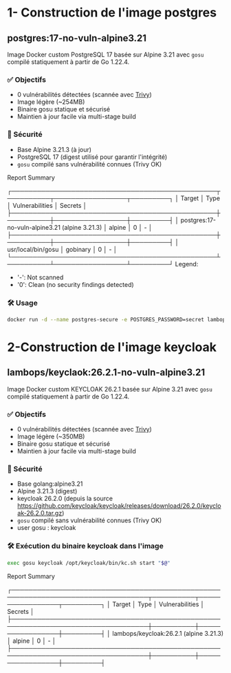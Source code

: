 # 1- Construction de l'image postgres
## postgres:17-no-vuln-alpine3.21

Image Docker custom PostgreSQL 17 basée sur Alpine 3.21 avec `gosu` compilé statiquement à partir de Go 1.22.4.


### ✅ Objectifs
- 0 vulnérabilités détectées (scannée avec [Trivy](https://github.com/aquasecurity/trivy))
- Image légère (~254MB)
- Binaire gosu statique et sécurisé
- Maintien à jour facile via multi-stage build

### 🔐 Sécurité
- Base Alpine 3.21.3 (à jour)
- PostgreSQL 17 (digest utilisé pour garantir l'intégrité)
- `gosu` compilé sans vulnérabilité connues (Trivy OK)

Report Summary

┌────────────────────────────────────────────────┬──────────┬─────────────────┬─────────┐
│                     Target                     │   Type   │ Vulnerabilities │ Secrets │
├────────────────────────────────────────────────┼──────────┼─────────────────┼─────────┤
│ postgres:17-no-vuln-alpine3.21 (alpine 3.21.3) │  alpine  │        0        │    -    │
├────────────────────────────────────────────────┼──────────┼─────────────────┼─────────┤
│ usr/local/bin/gosu                             │ gobinary │        0        │    -    │
└────────────────────────────────────────────────┴──────────┴─────────────────┴─────────┘
Legend:
- '-': Not scanned
- '0': Clean (no security findings detected)



### 🛠 Usage
```bash
docker run -d --name postgres-secure -e POSTGRES_PASSWORD=secret lambops/postgres:17-no-vuln-alpine3.21 
```
# 2-Construction de l'image keycloak
## lambops/keyclaok:26.2.1-no-vuln-alpine3.21 

Image Docker custom KEYCLOAK 26.2.1 basée sur Alpine 3.21 avec `gosu` compilé statiquement à partir de Go 1.22.4.


### ✅ Objectifs
- 0 vulnérabilités détectées (scannée avec [Trivy](https://github.com/aquasecurity/trivy))
- Image légère (~350MB)
- Binaire gosu statique et sécurisé
- Maintien à jour facile via multi-stage build

### 🔐 Sécurité
- Base golang:alpine3.21
- Alpine 3.21.3 (digest)
- keycloak 26.2.0 (depuis la source  https://github.com/keycloak/keycloak/releases/download/26.2.0/keycloak-26.2.0.tar.gz)
- `gosu` compilé sans vulnérabilité connues (Trivy OK)
- user gosu : keycloak 

### 🛠 Exécution du binaire keycloak dans l'image
```bash
exec gosu keycloak /opt/keycloak/bin/kc.sh start "$@"
```

Report Summary

┌──────────────────────────────────────────────────────────────────────────────────┬──────────┬─────────────────┬─────────┐
│                                      Target                                      │   Type   │ Vulnerabilities │ Secrets │
├──────────────────────────────────────────────────────────────────────────────────┼──────────┼─────────────────┼─────────┤
│ lambops/keycloak:26.2.1 (alpine 3.21.3)                                          │  alpine  │        0        │    -    │
├──────────────────────────────────────────────────────────────────────────────────┼──────────┼─────────────────┼─────────┤

